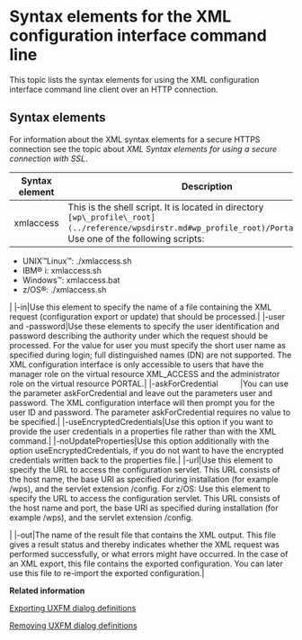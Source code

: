 # Syntax elements for the XML configuration interface command line

This topic lists the syntax elements for using the XML configuration interface command line client over an HTTP connection.

## Syntax elements

For information about the XML syntax elements for a secure HTTPS connection see the topic about *XML Syntax elements for using a secure connection with SSL*.

|Syntax element|Description|
|--------------|-----------|
|xmlaccess|This is the shell script. It is located in directory `[wp\_profile\_root](../reference/wpsdirstr.md#wp_profile_root)/PortalServer/bin`. Use one of the following scripts:

-   UNIX™Linux™: ./xmlaccess.sh
-   IBM® i: xmlaccess.sh
-   Windows™: xmlaccess.bat
-   z/OS®: ./xmlaccess.sh

|
|-in|Use this element to specify the name of a file containing the XML request \(configuration export or update\) that should be processed.|
|-user and -password|Use these elements to specify the user identification and password describing the authority under which the request should be processed. For the value for user you must specify the short user name as specified during login; full distinguished names \(DN\) are not supported. The XML configuration interface is only accessible to users that have the manager role on the virtual resource XML\_ACCESS and the administrator role on the virtual resource PORTAL.|
|-askForCredential          |You can use the parameter askForCredential and leave out the parameters user and password. The XML configuration interface will then prompt you for the user ID and password. The parameter askForCredential requires no value to be specified.|
|-useEncryptedCredentials|Use this option if you want to provide the user credentials in a properties file rather than with the XML command.|
|-noUpdateProperties|Use this option additionally with the option useEncryptedCredentials, if you do not want to have the encrypted credentials written back to the properties file.|
|-url|Use this element to specify the URL to access the configuration servlet. This URL consists of the host name, the base URI as specified during installation \(for example /wps\), and the servlet extension /config. For z/OS: Use this element to specify the URL to access the configuration servlet. This URL consists of the host name and port, the base URI as specified during installation \(for example /wps\), and the servlet extension /config.

|
|-out|The name of the result file that contains the XML output. This file gives a result status and thereby indicates whether the XML request was performed successfully, or what errors might have occurred. In the case of an XML export, this file contains the exported configuration. You can later use this file to re-import the exported configuration.|


**Related information**  


[Exporting UXFM dialog definitions](../migrate/mig_pre_uxfm_exportdialog.md)

[Removing UXFM dialog definitions](../migrate/mig_pre_uxfm_remove.md)

